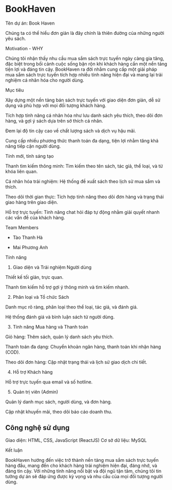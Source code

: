 # BookHaven

Tên dự án: Book Haven

Chúng ta có thể hiểu đơn giản là đây chính là thiên đường của những người yêu sách.

Motivation - WHY

Chúng tôi nhận thấy nhu cầu mua sắm sách trực tuyến ngày càng gia tăng, đặc biệt trong bối cảnh cuộc sống bận rộn khi khách hàng cần một nền tảng tiện lợi và đáng tin cậy. BookHaven ra đời nhằm cung cấp một giải pháp mua sắm sách trực tuyến tích hợp nhiều tính năng hiện đại và mang lại trải nghiệm cá nhân hóa cho người dùng.

Mục tiêu

Xây dựng một nền tảng bán sách trực tuyến với giao diện đơn giản, dễ sử dụng và phù hợp với mọi đối tượng khách hàng.

Tích hợp tính năng cá nhân hóa như lưu danh sách yêu thích, theo dõi đơn hàng, và gợi ý sách dựa trên sở thích cá nhân.

Đem lại độ tin cậy cao về chất lượng sách và dịch vụ hậu mãi.

Cung cấp nhiều phương thức thanh toán đa dạng, tiện lợi nhằm tăng khả năng tiếp cận người dùng.

Tính mới, tính sáng tạo

Thanh tìm kiếm thông minh: Tìm kiếm theo tên sách, tác giả, thể loại, và từ khóa liên quan.

Cá nhân hóa trải nghiệm: Hệ thống đề xuất sách theo lịch sử mua sắm và thích.

Theo dõi thời gian thực: Tích hợp tính năng theo dõi đơn hàng và trạng thái giao hàng trên giao diện.

Hỗ trợ trực tuyến: Tính năng chat hỏi đáp tự động nhằm giải quyết nhanh các vấn đề của khách hàng.

Team Members

- Tào Thanh Hà

- Mai Phương Anh

Tính năng

1. Giao diện và Trải nghiệm Người dùng

Thiết kế tối giản, trực quan.

Thanh tìm kiếm hỗ trợ gợi ý thông minh và tìm kiếm nhanh.

2. Phân loại và Tổ chức Sách

Danh mục rõ ràng, phân loại theo thể loại, tác giả, và đánh giá.

Hệ thống đánh giá và bình luận sách từ người dùng.

3. Tính năng Mua hàng và Thanh toán

Giỏ hàng: Thêm sách, quản lý danh sách yêu thích.

Thanh toán đa dạng: Chuyển khoản ngân hàng, thanh toán khi nhận hàng (COD).

Theo dõi đơn hàng: Cập nhật trạng thái và lịch sử giao dịch chi tiết.

4. Hỗ trợ Khách hàng

Hỗ trợ trực tuyến qua email và số hotline.

5. Quản trị viên (Admin)

Quản lý danh mục sách, người dùng, và đơn hàng.

Cập nhật khuyến mãi, theo dõi báo cáo doanh thu.

## Công nghệ sử dụng

Giao diện: HTML, CSS, JavaScript (ReactJS)
Cơ sở dữ liệu: MySQL

Kết luận

BookHaven hướng đến việc trở thành nền tảng mua sắm sách trực tuyến hàng đầu, mang đến cho khách hàng trải nghiệm hiện đại, đáng nhớ, và đáng tin cậy. Với những tính năng nổi bật và đội ngũ tận tâm, chúng tôi tin tưởng dự án sẽ đáp ứng được kỳ vọng và nhu cầu của mọi đối tượng người dùng.
